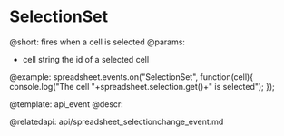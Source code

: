 SelectionSet
=================

@short: 
	fires when a cell is selected
@params:
- cell		string		the id of a selected cell


@example:
spreadsheet.events.on("SelectionSet", function(cell){
	console.log("The cell "+spreadsheet.selection.get()+" is selected");
});


@template:	api_event
@descr:


@relatedapi:
api/spreadsheet_selectionchange_event.md

